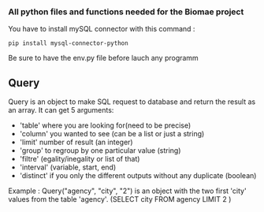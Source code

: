 ### All python files and functions needed for the Biomae project

You have to install mySQL connector with this command :
```
pip install mysql-connector-python
```
Be sure to have the env.py file before lauch any programm


## Query

Query is an object to make SQL request to database and return the result as an array. It can get 5 arguments:

- 'table' where you are looking for(need to be precise)
- 'column' you wanted to see (can be a list or just a string)
- 'limit' number of result (an integer)
- 'group' to regroup by one particular value (string)
- 'filtre' (egality/inegality or list of that)
- 'interval' (variable, start, end)
- 'distinct' if you only the different outputs without any duplicate (boolean)  

Example : Query("agency", "city", "2") is an object with the two first 'city' values from the table 'agency'. (SELECT city FROM agency LIMIT 2 )